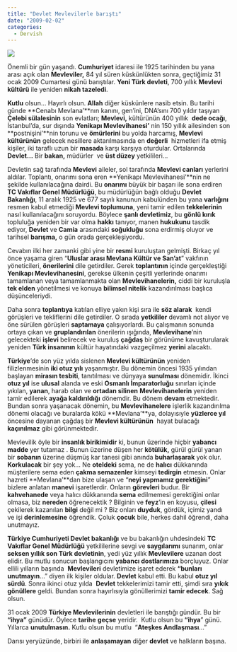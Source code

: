 ```yaml
---
title: "Devlet Mevlevilerle barıştı"
date: "2009-02-02"
categories: 
  - Dervish
---
```


![](/uploads/image/ata.jpg)

Önemli bir gün yaşandı. **Cumhuriyet** idaresi ile 1925 tarihinden bu yana arası açık olan **Mevleviler,** 84 yıl süren küskünlükten sonra, geçtiğimiz 31 ocak 2009 Cumartesi günü barıştılar. **Yeni Türk devleti**, 700 yıllık **Mevlevi kültürü** ile yeniden **nikah tazeledi**.

**Kutlu** olsun… Hayırlı olsun. **Allah** diğer küskünlere nasib etsin. Bu tarihi günde **Cenabı Mevlana’**nın kanını, gen’ini, DNA’sını 700 yıldır taşıyan **Çelebi sülalesinin** son evlatları; **Mevlevi,** kültürünün 400 yıllık  **dede ocağı**, İstanbul’da, sur dışında **Yenikapı Mevlevihanesi’** nin 150 yıllık ailesinden son **postnişini’**nin torunu ve **ömürlerini** bu yolda harcamış, **Mevlevi kültürünün** gelecek nesillere aktarılmasında en **değerli**  hizmetleri ifa etmiş kişiler, iki taraflı uzun bir **masada** karşı karşıya oturdular. Ortalarında **Devlet…** Bir **bakan,** müdürler  ve **üst düzey** yetkilileri…

Devletin sağ tarafında **Mevlevi** aileler, sol tarafında **Mevlevi canları** yerlerini aldılar. Toplantı, onarımı sona eren **Yenikapı Mevlevihanesi’**nin ne şekilde kullanılacağına dairdi. Bu **onarımı** büyük bir başarı ile sona erdiren **TC Vakıflar Genel Müdürlüğü**, bu müdürlüğün bağlı olduğu **Devlet Bakanlığı**, 11 aralık 1925 ve 677 sayılı kanunun kabulünden bu yana **varlığını** resmen kabul etmediği **Mevlevi toplumuna**, yeni tamir edilen **tekkelerinin** nasıl kullanılacağını soruyordu. Böylece **şanlı devletimiz**, bu **gönlü kırık** topluluğa yeniden bir var olma **hakkı** tanıyor, manen **hukukunu** tasdik ediyor, **Devlet** ve **Camia** arasındaki **soğukluğu** sona erdirmiş oluyor ve tarihsel **barışma,** o gün orada gerçekleşiyordu.

Cevabın ilki her zamanki gibi yine bir **resmi** kuruluştan gelmişti. Birkaç yıl önce yaşama giren “**Uluslar arası Mevlana Kültür ve San’at**” vakfının yöneticileri, **önerilerini** dile getirdiler. Gerek **toplantının** içinde gerçekleştiği **Yenikapı Mevlevihanesini**, gerekse ülkenin çeşitli yerlerinde onarımı tamamlanan veya tamamlanmakta olan **Mevlevihanelerin,** ciddi bir kuruluşla **tek elden** yönetilmesi ve konuya **bilimsel nitelik** kazandırılması başlıca düşünceleriydi.

Daha sonra **toplantıya** katılan elliye yakın kişi sıra ile **söz alarak**  kendi görüşleri ve tekliflerini dile getirdiler. O sırada **yetkililer** devamlı not alıyor ve öne sürülen görüşleri **saptamaya** çalışıyorlardı. Bu çalışmanın sonunda ortaya çıkan ve **gruplandırılan** önerilerin ışığında, **Mevlevihane**’nin gelecekteki **işlevi** belirecek ve kuruluş **çağdaş** bir görünüme kavuşturularak yeniden **Türk insanının** kültür hayatındaki vazgeçilmez **yerini** alacaktı.

**Türkiye**’de son yüz yılda sislenen **Mevlevi kültürünün** yeniden filizlenmesinin **iki otuz yılı** yaşanmıştır. Bu dönemin öncesi 1935 yılından başlayan **mirasın tesbiti**, tanıtılması ve dünyaya **sunulması** dönemidir. İkinci **otuz yıl** ise **ulusal** alanda ve eski **Osmanlı İmparatorluğu** sınırları içinde yıkılan, **yanan**, harab olan ve **ortadan silinen** **Mevlevihanelerin** yeniden tamir edilerek **ayağa kaldırıldığı** dönemdir. Bu dönem **devam** etmektedir. Bundan sonra yaşanacak dönemin, bu **Mevlevihanelere** işlerlik kazandırılma dönemi olacağı ve buralarda kökü **Mevlana’**ya, dolayısıyle **yüzlerce yıl** öncesine dayanan çağdaş bir **Mevlevi kültürünün**  hayat bulacağı  **kaçınılmaz** gibi görünmektedir.

Mevlevilik öyle bir **insanlık birikimidir** ki, bunun üzerinde hiçbir **yabancı madde** yer tutamaz . Bunun üzerine düşen her **kötülük,** gürül gürül yanan bir **sobanın** üzerine düşmüş kar tanesi gibi anında **buharlaşarak** yok olur. **Korkulacak** bir şey yok… Ne **oteldeki** sema, ne de **halıcı** dükkanında müşterilere sema eden **çakma semazenler** kimseyi **tedirgin** etmesin. Onlar hazreti **Mevlana’**dan bize ulaşan ve “**neyi yapmamız gerektiğini**” bizlere anlatan **manevi** işaretlerdir. Onların **görevleri** budur. Bir **kahvehanede** veya halıcı dükkanıında **sema** edilmemesi gerektiğini onlar olmasa, biz **nereden** öğrenecektik ? Bilginin ve **feyz**’in en koyusu, **çilesi** çekilerek kazanılan **bilgi** değil mi ? Biz onları **duyduk**, gördük, içimiz yandı ve işi **derinlemesine** öğrendik. Çoluk **çocuk** bile, herkes dahil öğrendi, daha unutmayız.

**Türkiye Cumhuriyeti Devlet bakanlığı** ve bu bakanlığın uhdesindeki **TC Vakıflar Genel Müdürlüğü** yetkililerine sevgi ve **saygılarımı** sunarım, onlar **seksen yıllık son Türk devletinin**, yedi yüz yıllık **Mevlevilere** uzanan dost elidir. Bu mutlu sonucun başlangıcını **yabancı dostlarımıza** borçluyuz. Onlar ellili yılların başında  **Mevlevileri** devletimize işaret ederek **“bunları unutmayın**…” diyen ilk kişiler oldular. **Devlet** kabul etti. Bu kabul **otuz yıl sürdü**. Sonra ikinci otuz yılda  **Devlet** tekkelerimizi tamir etti, şimdi sıra **yıkık gönüllere** geldi. Bundan sonra hayırlısıyla gönüllerimizi **tamir edecek**. Sağ olsun.

31 ocak 2009 **Türkiye Mevlevilerinin** devletleri ile barıştığı gündür. Bu bir  **“ihya”** günüdür. Öylece **tarihe** **geçse** yeridir.  Kutlu olsun bu **“ihya**” günü. Yıllarca **unutulmasın.** Kutlu olsun bu mutlu  “**Ateşkes Andlaşması**…”

Darısı yeryüzünde, birbiri ile **anlaşamayan** diğer **devlet** ve halkların başına.
